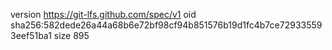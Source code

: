 version https://git-lfs.github.com/spec/v1
oid sha256:582dede26a44a68b6e72bf98cf94b851576b19d1fc4b7ce729335593eef51ba1
size 895
